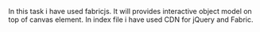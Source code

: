 In this task i have used fabricjs. 
It will provides interactive object model on top of canvas element.
In index file i have used CDN for jQuery and Fabric.
